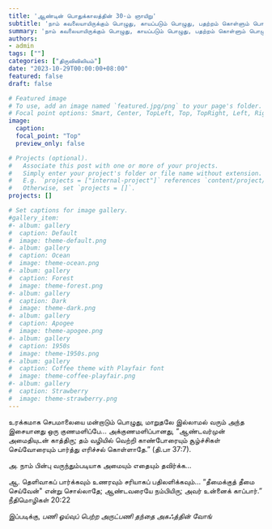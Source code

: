 ```yaml
---
title: 'ஆண்டின் பொதுக்காலத்தின் 30-ம் ஞாயிறு'
subtitle: 'நாம் கவலையாயிருக்கும் பொழுது, காயப்படும் பொழுது, பதற்றம் கொள்ளும் பொழுது, நீதி தேடும் பொழுது மற்றும் பழிவாங்கும் பொழுதும் சொபமாலையை மன்றாடுங்கள்'
summary: 'நாம் கவலையாயிருக்கும் பொழுது, காயப்படும் பொழுது, பதற்றம் கொள்ளும் பொழுது, நீதி தேடும் பொழுது மற்றும் பழிவாங்கும் பொழுதும் சொபமாலையை மன்றாடுங்கள்'
authors:
- admin
tags: [""]
categories: ["திருவிவிலியம்"]
date: "2023-10-29T00:00:00+08:00"
featured: false
draft: false

# Featured image
# To use, add an image named `featured.jpg/png` to your page's folder.
# Focal point options: Smart, Center, TopLeft, Top, TopRight, Left, Right, BottomLeft, Bottom, BottomRight
image:
  caption:
  focal_point: "Top"
  preview_only: false

# Projects (optional).
#   Associate this post with one or more of your projects.
#   Simply enter your project's folder or file name without extension.
#   E.g. `projects = ["internal-project"]` references `content/project/deep-learning/index.md`.
#   Otherwise, set `projects = []`.
projects: []

# Set captions for image gallery.
#gallery_item:
#- album: gallery
#  caption: Default
#  image: theme-default.png
#- album: gallery
#  caption: Ocean
#  image: theme-ocean.png
#- album: gallery
#  caption: Forest
#  image: theme-forest.png
#- album: gallery
#  caption: Dark
#  image: theme-dark.png
#- album: gallery
#  caption: Apogee
#  image: theme-apogee.png
#- album: gallery
#  caption: 1950s
#  image: theme-1950s.png
#- album: gallery
#  caption: Coffee theme with Playfair font
#  image: theme-coffee-playfair.png
#- album: gallery
#  caption: Strawberry
#  image: theme-strawberry.png
---
```

உரக்கமாக செபமாலையை மன்றாடும் பொழுது, மாறுதலே இல்லாமல் வரும் அந்த இசையானது ஒரு குணமளிப்பே... அக்குணமளிப்பானது,  “ஆண்டவர்முன் அமைதியுடன் காத்திரு; தம் வழியில் வெற்றி காண்போரையும் சூழ்ச்சிகள் செய்வோரையும் பார்த்து எரிச்சல் கொள்ளாதே.” (தி.பா 37:7).
 
அ. நாம் பின்பு வருந்தும்படியாக அமையும் எதையும் தவிர்க்க...

ஆ. தெளிவாகப் பார்க்கவும் உணரவும் சரியாகப் பதிலளிக்கவும்... 
“தீமைக்குத் தீமை செய்வேன்" என்று சொல்லாதே; ஆண்டவரையே நம்பியிரு; அவர் உன்னைக் காப்பார்.” நீதிமொழிகள் 20:22 

இப்படிக்கு,
_பணி ஓய்வுப் பெற்ற அருட்பணி தந்தை அகஃத்தின் வோங்_